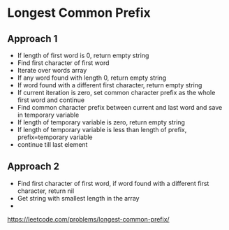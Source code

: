 # Longest Common Prefix

## Approach 1

- If length of first word is 0, return empty string
- Find first character of first word
- Iterate over words array
- If any word found with length 0, return empty string
- If word found with a different first character, return empty string
- If current iteration is zero, set common character prefix as the whole first word and continue
- Find common character prefix between current and last word and save in temporary variable
- If length of temporary variable is zero, return empty string
- If length of temporary variable is less than length of prefix, prefix=temporary variable
- continue till last element

## Approach 2

- Find first character of first word, if word found with a different first character, return nil
- Get string with smallest length in the array
-

<https://leetcode.com/problems/longest-common-prefix/>
